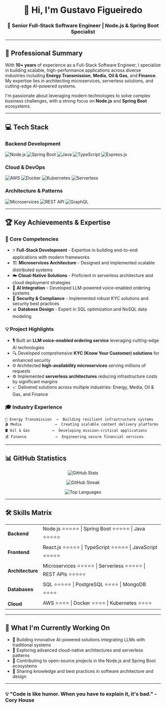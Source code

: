 <div align="center">
  
# 👋 Hi, I'm Gustavo Figueiredo

### 🚀 Senior Full-Stack Software Engineer | Node.js & Spring Boot Specialist

</div>

---

## 🎯 Professional Summary

With **10+ years** of experience as a Full-Stack Software Engineer, I specialize in building scalable, high-performance applications across diverse industries including **Energy Transmission**, **Media**, **Oil & Gas**, and **Finance**. My expertise lies in architecting microservices, serverless solutions, and cutting-edge AI-powered systems.

I'm passionate about leveraging modern technologies to solve complex business challenges, with a strong focus on **Node.js** and **Spring Boot** ecosystems. 

---

## 💻 Tech Stack

### Backend Development
![Node.js](https://img.shields.io/badge/Node.js-339933?style=for-the-badge&logo=nodedotjs&logoColor=white)
![Spring Boot](https://img.shields.io/badge/Spring_Boot-6DB33F?style=for-the-badge&logo=spring-boot&logoColor=white)
![Java](https://img.shields.io/badge/Java-ED8B00?style=for-the-badge&logo=openjdk&logoColor=white)
![TypeScript](https://img.shields.io/badge/TypeScript-007ACC?style=for-the-badge&logo=typescript&logoColor=white)
![Express.js](https://img.shields.io/badge/Express.js-000000?style=for-the-badge&logo=express&logoColor=white)

### Cloud & DevOps
![AWS](https://img.shields.io/badge/AWS-FF9900?style=for-the-badge&logo=amazonaws&logoColor=white)
![Docker](https://img.shields.io/badge/Docker-2CA5E0?style=for-the-badge&logo=docker&logoColor=white)
![Kubernetes](https://img.shields.io/badge/Kubernetes-326ce5?style=for-the-badge&logo=kubernetes&logoColor=white)
![Serverless](https://img.shields.io/badge/Serverless-FD5750?style=for-the-badge&logo=serverless&logoColor=white)

### Architecture & Patterns
![Microservices](https://img.shields.io/badge/Microservices-FF6C37?style=for-the-badge&logo=microservices&logoColor=white)
![REST API](https://img.shields.io/badge/REST_API-009688?style=for-the-badge&logo=fastapi&logoColor=white)
![GraphQL](https://img.shields.io/badge/GraphQL-E10098?style=for-the-badge&logo=graphql&logoColor=white)

---

## 🏆 Key Achievements & Expertise

### 🎯 Core Competencies
- ⚡ **Full-Stack Development** - Expertise in building end-to-end applications with modern frameworks
- 🏗️ **Microservices Architecture** - Designed and implemented scalable distributed systems
- ☁️ **Cloud-Native Solutions** - Proficient in serverless architecture and cloud deployment strategies
- 🤖 **AI Integration** - Developed LLM-powered voice-enabled ordering systems
- 🔐 **Security & Compliance** - Implemented robust KYC solutions and security best practices
- 📊 **Database Design** - Expert in SQL optimization and NoSQL data modeling

### 💡 Project Highlights
- 🎙️ Built an **LLM voice-enabled ordering service** leveraging cutting-edge AI technologies
- 🔍 Developed comprehensive **KYC (Know Your Customer) solutions** for enhanced security
- 🌐 Architected **high-availability microservices** serving millions of requests
- ⚙️ Implemented **serverless architectures** reducing infrastructure costs by significant margins
- 📈 Delivered solutions across multiple industries: Energy, Media, Oil & Gas, and Finance

### 🎓 Industry Experience
```
🔋 Energy Transmission  →  Building resilient infrastructure systems
🎬 Media               →  Creating scalable content delivery platforms
🛢️ Oil & Gas          →  Developing mission-critical applications
💰 Finance             →  Engineering secure financial services
```

---

## 📊 GitHub Statistics

<div align="center">
  
![GitHub Stats](https://github-readme-stats.vercel.app/api?username=gustavodsf&show_icons=true&theme=radical&hide_border=true&count_private=true)

![GitHub Streak](https://github-readme-streak-stats.herokuapp.com/?user=gustavodsf&theme=radical&hide_border=true)

![Top Languages](https://github-readme-stats.vercel.app/api/top-langs/?username=gustavodsf&layout=compact&theme=radical&hide_border=true&langs_count=8)

</div>

---

## 🛠️ Skills Matrix

<table>
  <tr>
    <td><b>Backend</b></td>
    <td>Node.js ⭐⭐⭐⭐⭐ | Spring Boot ⭐⭐⭐⭐⭐ | Java ⭐⭐⭐⭐⭐</td>
  </tr>
  <tr>
    <td><b>Frontend</b></td>
    <td>React.js ⭐⭐⭐⭐⭐ | TypeScript ⭐⭐⭐⭐⭐ | JavaScript ⭐⭐⭐⭐⭐</td>
  </tr>
  <tr>
    <td><b>Architecture</b></td>
    <td>Microservices ⭐⭐⭐⭐⭐ | Serverless ⭐⭐⭐⭐⭐ | REST APIs ⭐⭐⭐⭐⭐</td>
  </tr>
  <tr>
    <td><b>Databases</b></td>
    <td>SQL ⭐⭐⭐⭐⭐ | PostgreSQL ⭐⭐⭐⭐ | MongoDB ⭐⭐⭐⭐</td>
  </tr>
  <tr>
    <td><b>Cloud</b></td>
    <td>AWS ⭐⭐⭐⭐ | Docker ⭐⭐⭐⭐ | Kubernetes ⭐⭐⭐⭐</td>
  </tr>
</table>

---

## 🌟 What I'm Currently Working On

- 🔭 Building innovative AI-powered solutions integrating LLMs with traditional systems
- 🌱 Exploring advanced cloud-native architectures and serverless patterns
- 👯 Contributing to open-source projects in the Node.js and Spring Boot ecosystems
- 💬 Sharing knowledge and best practices in software architecture and design

---
  
### 💡 "Code is like humor. When you have to explain it, it's bad." - Cory House
